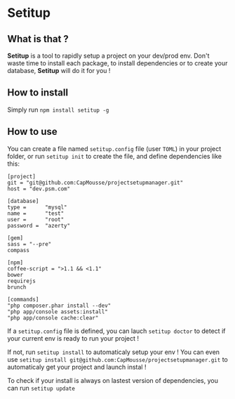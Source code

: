 # Setitup

## What is that ?

**Setitup** is a tool to rapidly setup a project on your dev/prod env. Don't waste time to install each package, to install dependencies or to create your database, **Setitup** will do it for you !

## How to install

Simply run `npm install setitup -g`

## How to use

You can create a file named `setitup.config` file (user `TOML`) in your project folder, or run `setitup init` to create the file, and define dependencies like this:

	[project]
	git = "git@github.com:CapMousse/projectsetupmanager.git"
	host = "dev.psm.com"
		
	[database]
	type = 		"mysql"
	name =		"test"
	user =		"root"
	password = 	"azerty"
		
	[gem]
	sass = "--pre"
	compass
		
	[npm]
	coffee-script = ">1.1 && <1.1"
	bower
	requirejs
	brunch
	
	[commands]
	"php composer.phar install --dev"
	"php app/console assets:install"
	"php app/console cache:clear"
		
If a `setitup.config` file is defined, you can lauch `setitup doctor` to detect if your current env is ready to run your project !

If not, run `setitup install` to automaticaly setup your env ! You can even use `setitup install git@github.com:CapMousse/projectsetupmanager.git` to automaticaly get your project and launch instal !

To check if your install is always on lastest version of dependencies, you can run `setitup update`